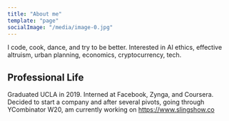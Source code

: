 ```yaml
---
title: "About me"
template: "page"
socialImage: "/media/image-0.jpg"
---
```


I code, cook, dance, and try to be better. Interested in AI ethics, effective altruism, urban planning, economics, cryptocurrency, tech.

## Professional Life

Graduated UCLA in 2019. Interned at Facebook, Zynga, and Coursera. Decided to start a company and after several pivots, going through YCombinator W20, am currently working on https://www.slingshow.co

